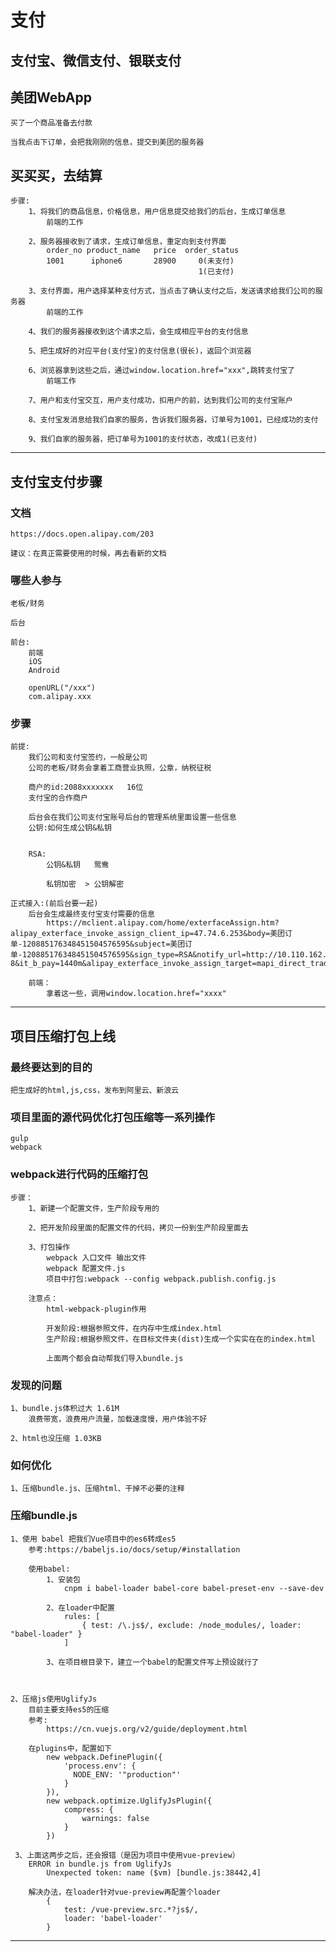 # 支付

## 支付宝、微信支付、银联支付


## 美团WebApp
	买了一个商品准备去付款
	
	当我点击下订单，会把我刚刚的信息，提交到美团的服务器
	
## 买买买，去结算
	步骤:
		1、将我们的商品信息，价格信息，用户信息提交给我们的后台，生成订单信息
			前端的工作
			
		2、服务器接收到了请求，生成订单信息，重定向到支付界面
			order_no product_name   price  order_status
			1001      iphone6		28900     0(未支付)
											  1(已支付)
			
		3、支付界面，用户选择某种支付方式，当点击了确认支付之后，发送请求给我们公司的服务器
			前端的工作
		
		4、我们的服务器接收到这个请求之后，会生成相应平台的支付信息
		
		5、把生成好的对应平台(支付宝)的支付信息(很长)，返回个浏览器
		
		6、浏览器拿到这些之后，通过window.location.href="xxx",跳转支付宝了
			前端工作
		
		7、用户和支付宝交互，用户支付成功，扣用户的前，达到我们公司的支付宝账户
		
		8、支付宝发消息给我们自家的服务，告诉我们服务器，订单号为1001，已经成功的支付
		
		9、我们自家的服务器，把订单号为1001的支付状态，改成1(已支付)
	
----------------------------

## 支付宝支付步骤

### 文档
	https://docs.open.alipay.com/203
	
	建议：在真正需要使用的时候，再去看新的文档

### 哪些人参与
	老板/财务
	
	后台
	
	前台:
		前端
		iOS
		Android
		
		openURL("/xxx")
		com.alipay.xxx

### 步骤

	前提:
		我们公司和支付宝签约，一般是公司
		公司的老板/财务会拿着工商营业执照，公章，纳税征税
		
		商户的id:2088xxxxxxx   16位
		支付宝的合作商户
		
		后台会在我们公司支付宝账号后台的管理系统里面设置一些信息
		公钥:如何生成公钥&私钥
			
		
		RSA:
			公钥&私钥 	鸳鸯
			
			私钥加密  > 公钥解密
	
	正式接入:(前后台要一起)
		后台会生成最终支付宝支付需要的信息
			https://mclient.alipay.com/home/exterfaceAssign.htm?alipay_exterface_invoke_assign_client_ip=47.74.6.253&body=美团订单-120885176348451504576595&subject=美团订单-120885176348451504576595&sign_type=RSA&notify_url=http://10.110.162.16:8966/paygate/notify/alipay/paynotify/wap&out_trade_no=120885176348451504576595&return_url=https://meishi.meituan.com/i/order/result/3917023245&sign=aBL95E1KWgc+HxjVaPhbLa8Xv7Kv+MU8wj+FZ3RHbSLrqvLjp6oq6rnLe6kBu9pX/dFwWsWaLyGq0S90L/UbqHHhyTN5Pt0QtFY+MxYQe6H419Bn8aygPzJ16occOZXl4Iysb/eEP36tSmGLXuehLKRd0S+jl1zwtFAUiP1uEJo=&_input_charset=utf-8&it_b_pay=1440m&alipay_exterface_invoke_assign_target=mapi_direct_trade.htm&alipay_exterface_invoke_assign_model=cashier&total_fee=128&goods_type=0&service=alipay.wap.create.direct.pay.by.user&seller_id=2088311465207164&partner=2088311465207164&alipay_exterface_invoke_assign_sign=_b_eno1_h_tx_hwb+_k_se_r9b_zyp_ss6_wm_r_dia_gox_w_p_f_u3pq_i2_st_p_p_dta_ken3_a==&payment_type=1
			
		前端：
			拿着这一些，调用window.location.href="xxxx"

----------------------------

## 项目压缩打包上线

### 最终要达到的目的
	把生成好的html,js,css，发布到阿里云、新浪云
	
### 项目里面的源代码优化打包压缩等一系列操作
	gulp
	webpack
	
### webpack进行代码的压缩打包
	步骤：
		1、新建一个配置文件，生产阶段专用的
		
		2、把开发阶段里面的配置文件的代码，拷贝一份到生产阶段里面去
		
		3、打包操作
			webpack 入口文件 输出文件
			webpack 配置文件.js
			项目中打包:webpack --config webpack.publish.config.js
			
		注意点：
			html-webpack-plugin作用
			
			开发阶段:根据参照文件，在内存中生成index.html
			生产阶段:根据参照文件，在目标文件夹(dist)生成一个实实在在的index.html
			
			上面两个都会自动帮我们导入bundle.js

### 发现的问题
	1、bundle.js体积过大 1.61M
		浪费带宽，浪费用户流量，加载速度慢，用户体验不好
		
	2、html也没压缩 1.03KB
	
### 如何优化
	1、压缩bundle.js、压缩html、干掉不必要的注释
	
	
### 压缩bundle.js
	1、使用 babel 把我们Vue项目中的es6转成es5
		参考:https://babeljs.io/docs/setup/#installation
		
		使用babel:
			1、安装包
				cnpm i babel-loader babel-core babel-preset-env --save-dev
				
			2、在loader中配置
				rules: [
				    { test: /\.js$/, exclude: /node_modules/, loader: "babel-loader" }
				]
				
			3、在项目根目录下，建立一个babel的配置文件写上预设就行了
				
		

	2、压缩js使用UglifyJs
		目前主要支持es5的压缩
		参考:
			https://cn.vuejs.org/v2/guide/deployment.html
			
		在plugins中，配置如下
			new webpack.DefinePlugin({
	            'process.env': {
	              NODE_ENV: '"production"'
	            }
	        }),
	        new webpack.optimize.UglifyJsPlugin({
	            compress: {
	                warnings: false
	            }
	        })
	        
	 3、上面这两步之后，还会报错（是因为项目中使用vue-preview）
	 	ERROR in bundle.js from UglifyJs
			Unexpected token: name ($vm) [bundle.js:38442,4]
			
	 	解决办法，在loader针对vue-preview再配置个loader
	 		{
                test: /vue-preview.src.*?js$/,
                loader: 'babel-loader'
          	}

----------------------------
